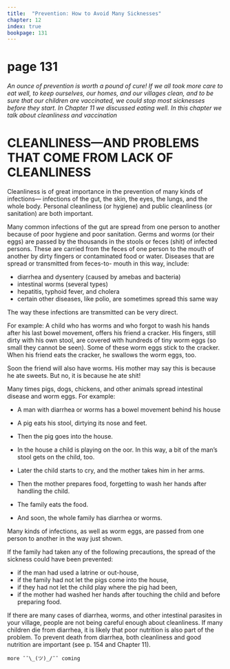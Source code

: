 ```yaml
---
title:  "Prevention: How to Avoid Many Sicknesses"
chapter: 12
index: true
bookpage: 131
---
```


# page 131

_An ounce of prevention is worth a pound of cure! If we all took more care to eat well, to keep ourselves, our homes, and our villages clean, and to be sure that our children are vaccinated, we could stop most sicknesses before they start.
In Chapter 11 we discussed eating well. In this chapter we talk about cleanliness and vaccination_

# CLEANLINESS—AND PROBLEMS THAT COME FROM LACK OF CLEANLINESS

Cleanliness is of great importance in the prevention of many kinds of infections— infections of the gut, the skin, the eyes, the lungs, and the whole body. Personal cleanliness (or hygiene) and public cleanliness (or sanitation) are both important.

Many common infections of the gut are spread from one person to another because of poor hygiene and poor sanitation. Germs and worms (or their eggs) are passed by the thousands in the stools or feces (shit) of infected persons. These are carried from the feces of one person to the mouth of another by dirty fingers or contaminated food or water. Diseases that are spread or transmitted from feces-to- mouth in this way, include:

  - diarrhea and dysentery (caused by amebas and bacteria)
  - intestinal worms (several types)
  - hepatitis, typhoid fever, and cholera
  - certain other diseases, like polio, are sometimes spread this same way

The way these infections are transmitted can be very direct.

For example: A child who has worms and who forgot to wash his hands after his last bowel movement, offers his friend a cracker. His fingers, still dirty with his own stool, are covered with hundreds of tiny worm eggs (so small they cannot be seen). Some of these worm eggs stick to the cracker. When his friend eats the cracker, he swallows the worm eggs, too.

Soon the friend will also have worms. His mother may say this is because he ate sweets. But no, it is because he ate shit!

Many times pigs, dogs, chickens, and other animals spread intestinal disease and worm eggs. For example:

  - A man with diarrhea or worms has a bowel movement behind his house

  - A pig eats his stool, dirtying its nose and feet.

  - Then the pig goes into the house.

  - In the house a child is playing on the  oor. In this way, a bit of the man’s stool gets on the child, too.

  - Later the child starts to cry, and the mother takes
  him in her arms.

  - Then the mother prepares food, forgetting to wash her hands after handling the child.

  - The family eats the food.

  - And soon, the whole family has diarrhea or worms.

Many kinds of infections, as well as worm eggs, are passed from one person to another in the way just shown.

If the family had taken any of the following precautions, the spread of the sickness could have been prevented:

  - if the man had used a latrine or out-house,
  - if the family had not let the pigs come into the house,
  - if they had not let the child play where the pig had been,
  - if the mother had washed her hands after touching the child and before preparing food.

If there are many cases of diarrhea, worms, and other intestinal parasites in your village, people are not being careful enough about cleanliness. If many children die from diarrhea, it is likely that poor nutrition is also part of the problem. To prevent death from diarrhea, both cleanliness and good nutrition are important (see p. 154 and Chapter 11).




```
more ¯¯\_(ツ)_/¯¯ coming
```
